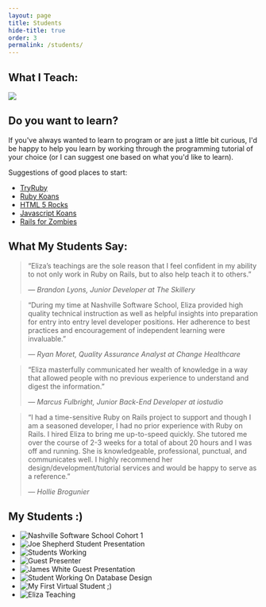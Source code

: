 ```yaml
---
layout: page
title: Students
hide-title: true
order: 3
permalink: /students/
---
```

<h2 class="section-title">What I Teach:</h2>
<section class="callout">
  <img src="/images/rails_topic_list.jpg" />
</section>

<h2 class="section-title">Do you want to learn?</h2>
<section class="callout">
  <p>If you've always wanted to learn to program or are just a little bit curious, I'd be happy to help you learn by working through the programming tutorial of your choice (or I can suggest one based on what you'd like to learn).</p>

  <p>Suggestions of good places to start:</p>

  <ul>
    <li><a href="http://tryruby.org/levels/1/challenges/0">TryRuby</a></li>
    <li><a href="http://rubykoans.com/">Ruby Koans</a></li>
    <li><a href="http://www.html5rocks.com/en/">HTML 5 Rocks</a></li>
    <li><a href="https://github.com/mrdavidlaing/javascript-koans">Javascript Koans</a></li>
    <li><a href="http://railsforzombies.org/">Rails for Zombies</a></li>
  </ul>
</section>

<h2 class="section-title">What My Students Say:</h2>
<section class="callout">
  <blockquote>
    <p>&#147;Eliza’s teachings are the sole reason that I feel confident in my ability to not only work in Ruby on Rails, but to also help teach it to others.&#148;</p>
    <cite>&mdash; Brandon Lyons, Junior Developer at The Skillery</cite>
  </blockquote>
  <blockquote>
    <p>&#147;During my time at Nashville Software School, Eliza provided high quality technical instruction as well as helpful insights into preparation for entry into entry level developer positions. Her adherence to best practices and encouragement of independent learning were invaluable.&#148;</p>
    <cite>&mdash; Ryan Moret, Quality Assurance Analyst at Change Healthcare</cite>
  </blockquote>
  <blockquote>
    <p>&#147;Eliza masterfully communicated her wealth of knowledge in a way that allowed people with no previous experience to understand and digest the information.&#148;</p>
    <cite>&mdash; Marcus Fulbright, Junior Back-End Developer at iostudio</cite>
  </blockquote>
  <blockquote>
    <p>&#147;I had a time-sensitive Ruby on Rails project to support and though I am a seasoned developer, I had no prior experience with Ruby on Rails. I hired Eliza to bring me up-to-speed quickly. She tutored me over the course of 2-3 weeks for a total of about 20 hours and I was off and running. She is knowledgeable, professional, punctual, and communicates well. I highly recommend her design/development/tutorial services and would be happy to serve as a reference.&#148;</p>
    <cite>&mdash; Hollie Brogunier</cite>
  </blockquote>
</section>

<h2 class="section-title">My Students :)</h2>
<section class="callout">
  <ul class="gallery two-up">
    <li><img src="/images/cohort1.jpeg" alt="Nashville Software School Cohort 1" /></li>
    <li><img src="/images/IMG_3154.jpg" alt="Joe Shepherd Student Presentation" /></li>
    <li><img src="/images/IMG_3736.jpg" alt="Students Working" /></li>
    <li><img src="/images/IMG_2859.jpg" alt="Guest Presenter" /></li>
    <li><img src="/images/IMG_2754.jpg" alt="James White Guest Presentation" /></li>
    <li><img src="/images/IMG_3950.jpg" alt="Student Working On Database Design" /></li>
    <li><img src="/images/IMG_3081.jpg" alt="My First Virtual Student ;)" /></li>
    <li><img src="/images/Eliza_Teaching.jpg" alt="Eliza Teaching" /></li>
  </ul>
</section>
